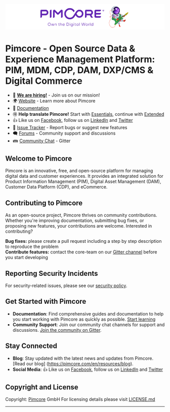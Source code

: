 
![Pimcore - Own the digital World](../img/logo-readme.svg)

# Pimcore - Open Source Data & Experience Management Platform: PIM, MDM, CDP, DAM, DXP/CMS & Digital Commerce

- 📢 **[We are hiring!](https://pimcore.com/en/careers?utm_source=github&utm_medium=readme-pimcore-pimcore&utm_campaign=careers)** - Join us on our mission!
- 🌍 [Website](https://pimcore.com/) - Learn more about Pimcore
- 📖 [Documentation](https://pimcore.com/docs/)
- 🉐 **Help translate Pimcore!** Start with [Essentials](https://poeditor.com/join/project/VWmZyvFVMH), continue with [Extended](https://poeditor.com/join/project/XliCYYgILb)
- 👍 Like us on [Facebook](https://www.facebook.com/pimcore), follow us on [LinkedIn](https://www.linkedin.com/company/3505853/) and [Twitter](https://twitter.com/pimcore)
- 🐞 [Issue Tracker](https://github.com/pimcore/pimcore/issues) - Report bugs or suggest new features
- 🗨 [Forums](https://github.com/pimcore/pimcore/discussions) - Community support and discussions
- 👪 [Community Chat](https://gitter.im/pimcore/pimcore) - Gitter  

## Welcome to Pimcore

Pimcore is an innovative, free, and open-source platform for managing digital data and customer experiences. It provides an integrated solution for Product Information Management (PIM), Digital Asset Management (DAM), Customer Data Platform (CDP), and eCommerce.

## Contributing to Pimcore

As an open-source project, Pimcore thrives on community contributions. Whether you're improving documentation, submitting bug fixes, or proposing new features, your contributions are welcome. Interested in contributing? 

**Bug fixes:** please create a pull request including a step by step description to reproduce the problem  
**Contribute features:** contact the core-team on our [Gitter channel](https://gitter.im/pimcore/pimcore) before you start developing

## Reporting Security Incidents

For security-related issues, please see our [security policy](https://github.com/pimcore/pimcore/security/policy). 

## Get Started with Pimcore

- **Documentation**: Find comprehensive guides and documentation to help you start working with Pimcore as quickly as possible. [Start learning](https://pimcore.com/docs/)
- **Community Support**: Join our community chat channels for support and discussions. [Join the community on Gitter](https://gitter.im/pimcore/pimcore).

## Stay Connected

- **Blog**: Stay updated with the latest news and updates from Pimcore. [Read our blog] (https://pimcore.com/en/resources/blog).
- **Social Media**: 👍 Like us on [Facebook](https://www.facebook.com/pimcore), follow us on [LinkedIn](https://www.linkedin.com/company/3505853/) and [Twitter](https://twitter.com/pimcore)

## Copyright and License

Copyright:  [Pimcore](https://www.pimcore.org/)  GmbH For licensing details please visit  [LICENSE.md](https://github.com/pimcore/pimcore/blob/11.x/LICENSE.md)

---

